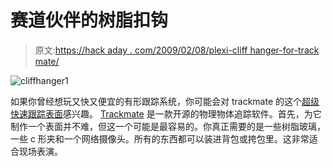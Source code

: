 # 赛道伙伴的树脂扣钩

> 原文:[https://hack aday . com/2009/02/08/plexi-cliff hanger-for-track mate/](https://hackaday.com/2009/02/08/plexi-cliffhanger-for-trackmate/)

![cliffhanger1](../Images/f5bc3981158dd51f4d2880ff2fa5ce4a.png "cliffhanger1")

如果你曾经想玩又快又便宜的有形跟踪系统，你可能会对 trackmate 的这个[超级快速跟踪表面](http://www.instructables.com/id/Trackmate_Portable_Plexi_Cliffhanger/)感兴趣。 [Trackmate](http://trackmate.sourceforge.net/) 是一款开源的物理物体追踪软件。首先，为它制作一个表面并不难，但这一个可能是最容易的。你真正需要的是一些树脂玻璃，一些 c 形夹和一个网络摄像头。所有的东西都可以装进背包或挎包里。这非常适合现场表演。